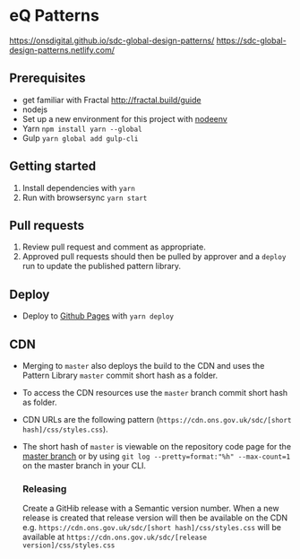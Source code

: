 # eQ Patterns

https://onsdigital.github.io/sdc-global-design-patterns/
https://sdc-global-design-patterns.netlify.com/

## Prerequisites

- get familiar with Fractal http://fractal.build/guide
- nodejs
- Set up a new environment for this project with [nodeenv](https://github.com/ekalinin/nodeenv)
- Yarn `npm install yarn --global`
- Gulp `yarn global add gulp-cli`

## Getting started

1. Install dependencies with `yarn`
2. Run with browsersync `yarn start`

## Pull requests

1. Review pull request and comment as appropriate.
2. Approved pull requests should then be pulled by approver and a `deploy` run to update the published pattern library.

## Deploy

- Deploy to [Github Pages](https://sdc-global-design-patterns.netlify.com/) with `yarn deploy`

## CDN

- Merging to `master` also deploys the build to the CDN and uses the Pattern Library `master` commit short hash as a folder.
- To access the CDN resources use the `master` branch commit short hash as folder.
- CDN URLs are the following pattern (`https://cdn.ons.gov.uk/sdc/[short hash]/css/styles.css`).
- The short hash of `master` is viewable on the repository code page for the [master branch](https://github.com/ONSdigital/sdc-global-design-patterns/tree/master) or by using `git log --pretty=format:"%h" --max-count=1` on the master branch in your CLI.

  ### Releasing

  Create a GitHib release with a Semantic version number.
  When a new release is created that release version will then be available on the CDN
  e.g. `https://cdn.ons.gov.uk/sdc/[short hash]/css/styles.css` will be available at `https://cdn.ons.gov.uk/sdc/[release version]/css/styles.css`


